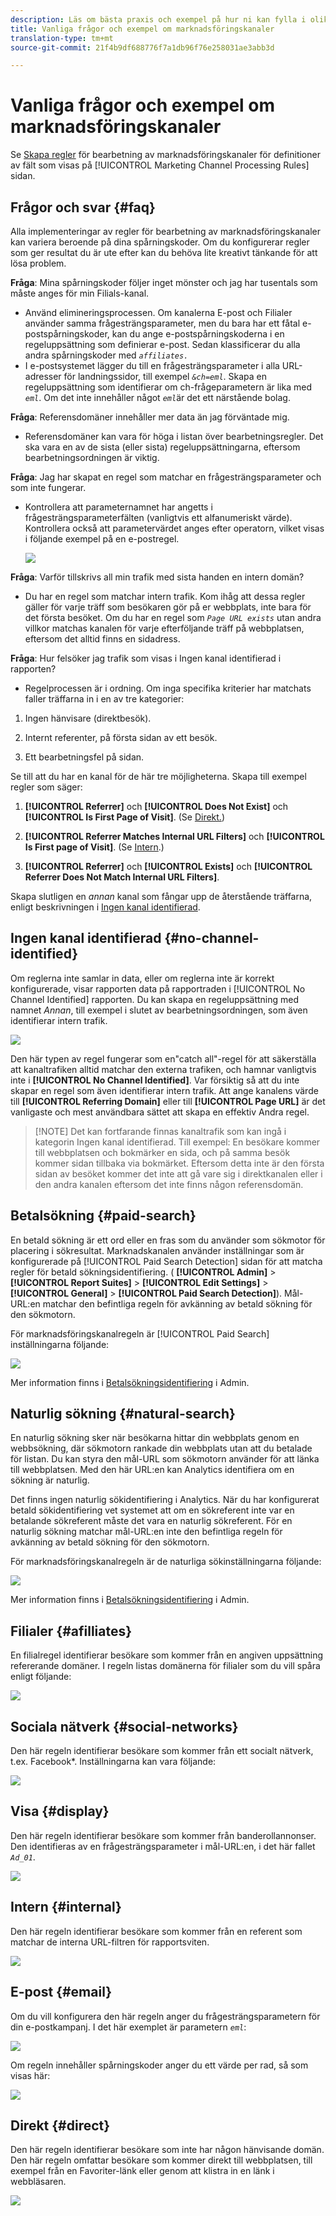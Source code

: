```yaml
---
description: Läs om bästa praxis och exempel på hur ni kan fylla i olika regler som ni kan konfigurera för era marknadsföringskanaler.
title: Vanliga frågor och exempel om marknadsföringskanaler
translation-type: tm+mt
source-git-commit: 21f4b9df688776f7a1db96f76e258031ae3abb3d

---
```



# Vanliga frågor och exempel om marknadsföringskanaler

Se [Skapa regler](/help/components/c-marketing-channels/c-rules.md) för bearbetning av marknadsföringskanaler för definitioner av fält som visas på [!UICONTROL Marketing Channel Processing Rules] sidan.

## Frågor och svar {#faq}

Alla implementeringar av regler för bearbetning av marknadsföringskanaler kan variera beroende på dina spårningskoder. Om du konfigurerar regler som ger resultat du är ute efter kan du behöva lite kreativt tänkande för att lösa problem.

**Fråga**: Mina spårningskoder följer inget mönster och jag har tusentals som måste anges för min Filials-kanal.

* Använd elimineringsprocessen. Om kanalerna E-post och Filialer använder samma frågesträngsparameter, men du bara har ett fåtal e-postspårningskoder, kan du ange e-postspårningskoderna i en regeluppsättning som definierar e-post. Sedan klassificerar du alla andra spårningskoder med *`affiliates.`*
* I e-postsystemet lägger du till en frågesträngsparameter i alla URL-adresser för landningssidor, till exempel *`&ch=eml`*. Skapa en regeluppsättning som identifierar om ch-frågeparametern är lika med *`eml`*. Om det inte innehåller något *`eml`*&#x200B;är det ett närstående bolag.

**Fråga**: Referensdomäner innehåller mer data än jag förväntade mig.

* Referensdomäner kan vara för höga i listan över bearbetningsregler. Det ska vara en av de sista (eller sista) regeluppsättningarna, eftersom bearbetningsordningen är viktig.

**Fråga**: Jag har skapat en regel som matchar en frågesträngsparameter och som inte fungerar.

* Kontrollera att parameternamnet har angetts i frågesträngsparameterfälten (vanligtvis ett alfanumeriskt värde). Kontrollera också att parametervärdet anges efter operatorn, vilket visas i följande exempel på en e-postregel.

   ![](assets/example_email.png)

**Fråga**: Varför tillskrivs all min trafik med sista handen en intern domän?

* Du har en regel som matchar intern trafik. Kom ihåg att dessa regler gäller för varje träff som besökaren gör på er webbplats, inte bara för det första besöket. Om du har en regel som *`Page URL exists`* utan andra villkor matchas kanalen för varje efterföljande träff på webbplatsen, eftersom det alltid finns en sidadress.

**Fråga**: Hur felsöker jag trafik som visas i Ingen kanal identifierad i rapporten?

* Regelprocessen är i ordning. Om inga specifika kriterier har matchats faller träffarna in i en av tre kategorier:

1. Ingen hänvisare (direktbesök).

2. Internt referenter, på första sidan av ett besök.

3. Ett bearbetningsfel på sidan.

Se till att du har en kanal för de här tre möjligheterna. Skapa till exempel regler som säger:

1. **[!UICONTROL Referrer]** och **[!UICONTROL Does Not Exist]** och **[!UICONTROL Is First Page of Visit]**. (Se [Direkt.](/help/components/c-marketing-channels/c-faq.md))

2. **[!UICONTROL Referrer Matches Internal URL Filters]** och **[!UICONTROL Is First page of Visit]**. (Se [Intern](/help/components/c-marketing-channels/c-faq.md).)

3. **[!UICONTROL Referrer]** och **[!UICONTROL Exists]** och **[!UICONTROL Referrer Does Not Match Internal URL Filters]**.

Skapa slutligen en *annan* kanal som fångar upp de återstående träffarna, enligt beskrivningen i [Ingen kanal identifierad](/help/components/c-marketing-channels/c-faq.md#no-channel-identified).

## Ingen kanal identifierad {#no-channel-identified}

Om reglerna inte samlar in data, eller om reglerna inte är korrekt konfigurerade, visar rapporten data på rapportraden i [!UICONTROL No Channel Identified] rapporten. Du kan skapa en regeluppsättning med namnet *Annan*, till exempel i slutet av bearbetningsordningen, som även identifierar intern trafik.

![](assets/example_other.png)

Den här typen av regel fungerar som en&quot;catch all&quot;-regel för att säkerställa att kanaltrafiken alltid matchar den externa trafiken, och hamnar vanligtvis inte i **[!UICONTROL No Channel Identified]**. Var försiktig så att du inte skapar en regel som även identifierar intern trafik. Att ange kanalens värde till **[!UICONTROL Referring Domain]** eller till **[!UICONTROL Page URL]** är det vanligaste och mest användbara sättet att skapa en effektiv Andra regel.

> [!NOTE] Det kan fortfarande finnas kanaltrafik som kan ingå i kategorin Ingen kanal identifierad. Till exempel: En besökare kommer till webbplatsen och bokmärker en sida, och på samma besök kommer sidan tillbaka via bokmärket. Eftersom detta inte är den första sidan av besöket kommer det inte att gå vare sig i direktkanalen eller i den andra kanalen eftersom det inte finns någon referensdomän.

## Betalsökning {#paid-search}

En betald sökning är ett ord eller en fras som du använder som sökmotor för placering i sökresultat. Marknadskanalen använder inställningar som är konfigurerade på [!UICONTROL Paid Search Detection] sidan för att matcha regler för betald sökningsidentifiering. ( **[!UICONTROL Admin]** > **[!UICONTROL Report Suites]** > **[!UICONTROL Edit Settings]** > **[!UICONTROL General]** > **[!UICONTROL Paid Search Detection]**). Mål-URL:en matchar den befintliga regeln för avkänning av betald sökning för den sökmotorn.

För marknadsföringskanalregeln är [!UICONTROL Paid Search] inställningarna följande:

![](assets/example_paid_search.png)

Mer information finns i [Betalsökningsidentifiering](https://docs.adobe.com/content/help/en/analytics/admin/admin-tools/paid-search-detection/paid-search-detection.html) i Admin.

## Naturlig sökning {#natural-search}

En naturlig sökning sker när besökarna hittar din webbplats genom en webbsökning, där sökmotorn rankade din webbplats utan att du betalade för listan. Du kan styra den mål-URL som sökmotorn använder för att länka till webbplatsen. Med den här URL:en kan Analytics identifiera om en sökning är naturlig.

Det finns ingen naturlig sökidentifiering i Analytics. När du har konfigurerat betald sökidentifiering vet systemet att om en sökreferent inte var en betalande sökreferent måste det vara en naturlig sökreferent. För en naturlig sökning matchar mål-URL:en inte den befintliga regeln för avkänning av betald sökning för den sökmotorn.

För marknadsföringskanalregeln är de naturliga sökinställningarna följande:

![](assets/example_natural_search.png)

Mer information finns i [Betalsökningsidentifiering](https://docs.adobe.com/content/help/en/analytics/admin/admin-tools/paid-search-detection/paid-search-detection.html) i Admin.

## Filialer {#afilliates}

En filialregel identifierar besökare som kommer från en angiven uppsättning refererande domäner. I regeln listas domänerna för filialer som du vill spåra enligt följande:

![](assets/example_affiliates.png)

## Sociala nätverk {#social-networks}

Den här regeln identifierar besökare som kommer från ett socialt nätverk, t.ex. Facebook*. Inställningarna kan vara följande:

![](assets/example_social.png)

## Visa {#display}

Den här regeln identifierar besökare som kommer från banderollannonser. Den identifieras av en frågesträngsparameter i mål-URL:en, i det här fallet *`Ad_01`*.

![](assets/example_display.png)

## Intern {#internal}

Den här regeln identifierar besökare som kommer från en referent som matchar de interna URL-filtren för rapportsviten.

![](assets/example_internal.png)

## E-post {#email}

Om du vill konfigurera den här regeln anger du frågesträngsparametern för din e-postkampanj. I det här exemplet är parametern *`eml`*:

![](assets/example_email.png)

Om regeln innehåller spårningskoder anger du ett värde per rad, så som visas här:

![](assets/tracking_code.png)

## Direkt {#direct}

Den här regeln identifierar besökare som inte har någon hänvisande domän. Den här regeln omfattar besökare som kommer direkt till webbplatsen, till exempel från en Favoriter-länk eller genom att klistra in en länk i webbläsaren.

![](assets/example_direct.png)

